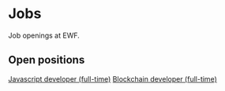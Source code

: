 # Jobs
Job openings at EWF.

## Open positions
[Javascript developer (full-time)](./JavascriptDeveloper_full_time.md)
[Blockchain developer (full-time)](./BlockchainDeveloper_full_time.md)
